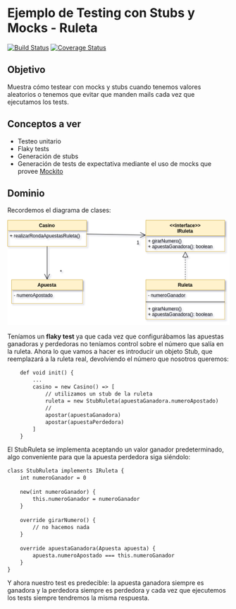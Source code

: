 
# Ejemplo de Testing con Stubs y Mocks - Ruleta


[![Build Status](https://travis-ci.com/uqbar-project/eg-ruleta-xtend.svg?branch=01-initial-flaky-tests)](https://travis-ci.com/uqbar-project/eg-ruleta-xtend) [![Coverage Status](https://coveralls.io/repos/github/uqbar-project/eg-ruleta-xtend/badge.svg?branch=master)](https://coveralls.io/github/uqbar-project/eg-ruleta-xtend?branch=01-initial-flaky-tests)


## Objetivo

Muestra cómo testear con mocks y stubs cuando tenemos valores aleatorios o tenemos que evitar que manden mails cada vez que ejecutamos los tests.

## Conceptos a ver

* Testeo unitario
* Flaky tests
* Generación de stubs 
* Generación de tests de expectativa mediante el uso de mocks que provee [Mockito](http://site.mockito.org/)

## Dominio

Recordemos el diagrama de clases:

![diagrama-clases](./images/Ruleta-Diagrama-Clases.png)

Teníamos un **flaky test** ya que cada vez que configurábamos las apuestas ganadoras y perdedoras no teníamos control sobre el número que salía en la ruleta. Ahora lo que vamos a hacer es introducir un objeto Stub, que reemplazará a la ruleta real, devolviendo el número que nosotros queremos:

```xtend
	def void init() {
		...
		casino = new Casino() => [
			// utilizamos un stub de la ruleta
			ruleta = new StubRuleta(apuestaGanadora.numeroApostado)
			//
			apostar(apuestaGanadora)
			apostar(apuestaPerdedora)
		]
	}
```

El StubRuleta se implementa aceptando un valor ganador predeterminado, algo conveniente para que la apuesta perdedora siga siéndolo:

```xtend
class StubRuleta implements IRuleta {
	int numeroGanador = 0

	new(int numeroGanador) {
		this.numeroGanador = numeroGanador
	}

	override girarNumero() {
		// no hacemos nada
	}
	
	override apuestaGanadora(Apuesta apuesta) {
		apuesta.numeroApostado === this.numeroGanador
	}
}
```

Y ahora nuestro test es predecible: la apuesta ganadora siempre es ganadora y la perdedora siempre es perdedora y cada vez que ejecutemos los tests siempre tendremos la misma respuesta. 

